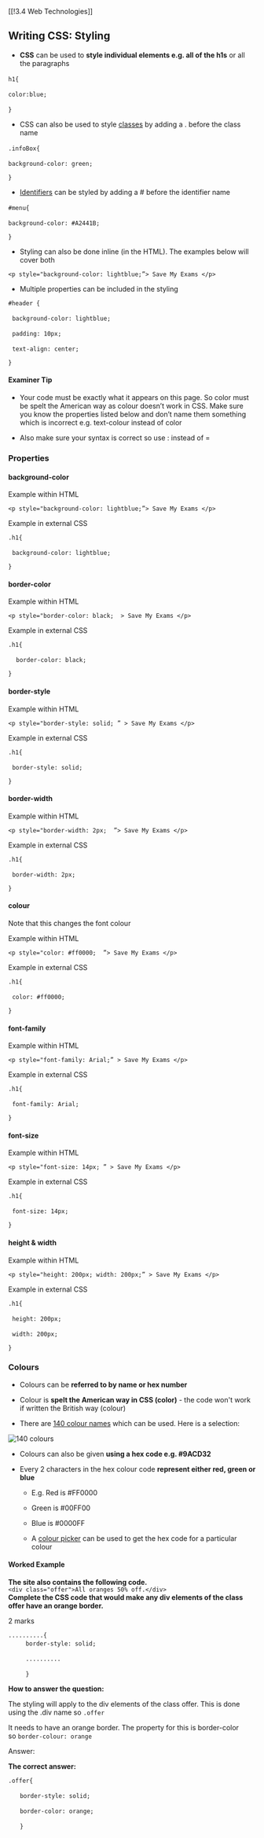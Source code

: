 [[!3.4 Web Technologies]]

## Writing CSS: Styling

- **CSS** can be used to **style individual elements e.g. all of the h1s** or all the paragraphs
    

`h1{` 

`color:blue;` 

`}` 

- CSS can also be used to style [classes](https://www.savemyexams.com/a-level/computer-science/ocr/17/revision-notes/3-exchanging-data/3-4-web-technologies/writing-css/#:~:text=Classes%20%26%20Identifiers-,Classes,-In%20CSS%2C%20a) by adding a . before the class name
    

`.infoBox{` 

`background-color: green;` 

`}`

- [Identifiers](https://www.savemyexams.com/a-level/computer-science/ocr/17/revision-notes/3-exchanging-data/3-4-web-technologies/writing-css/#:~:text=across%20the%20webpage-,Identifiers,-An%20identifier%2C%20also) can be styled by adding a # before the identifier name
    

`#menu{` 

`background-color: #A2441B;` 

`}`

- Styling can also be done inline (in the HTML). The examples below will cover both
    

`<p style="background-color: lightblue;”> Save My Exams </p>`

- Multiple properties can be included in the styling
    

`#header {`

  `background-color: lightblue;`

  `padding: 10px;`

  `text-align: center;`

`}`

#### Examiner Tip

- Your code must be exactly what it appears on this page. So color must be spelt the American way as colour doesn’t work in CSS. Make sure you know the properties listed below and don’t name them something which is incorrect e.g. text-colour instead of color
    
- Also make sure your syntax is correct so use : instead of =
    

### Properties

#### background-color 

Example within HTML

`<p style="background-color: lightblue;”> Save My Exams </p>`

Example in external CSS

`.h1{`

  `background-color: lightblue;`

`}`

#### border-color

Example within HTML

`<p style="border-color: black;  > Save My Exams </p>`

Example in external CSS

`.h1{`

    `border-color: black;`

`}`

#### border-style 

Example within HTML

`<p style="border-style: solid; ” > Save My Exams </p>`

Example in external CSS

`.h1{`

  `border-style: solid;`

`}`

#### border-width 

Example within HTML

`<p style="border-width: 2px;  ”> Save My Exams </p>`

Example in external CSS

`.h1{`

  `border-width: 2px;`

`}`

#### colour

Note that this changes the font colour

Example within HTML

`<p style="color: #ff0000;  ”> Save My Exams </p>`

Example in external CSS

`.h1{`

  `color: #ff0000;`

`}`

#### font-family 

Example within HTML

`<p style="font-family: Arial;” > Save My Exams </p>`

Example in external CSS

`.h1{`

  `font-family: Arial;`

`}`

#### font-size 

Example within HTML

`<p style="font-size: 14px; ” > Save My Exams </p>`

Example in external CSS

`.h1{`

  `font-size: 14px;`

`}`

#### height & width

Example within HTML

`<p style="height: 200px; width: 200px;” > Save My Exams </p>`

Example in external CSS

`.h1{`

  `height: 200px;`

  `width: 200px;`

`}`

### Colours

- Colours can be **referred to by name or hex number**
    
- Colour is **spelt the American way in CSS (color)** - the code won't work if written the British way (colour)
    
- There are [140 colour names](https://www.w3schools.com/colors/colors_hex.asp) which can be used. Here is a selection:
    

![140 colours](https://cdn.savemyexams.com/cdn-cgi/image/f=auto,width=3840/https://cdn.savemyexams.com/uploads/2024/04/screenshot-2024-04-01-at-8-42-46-pm.png)

- Colours can also be given **using a hex code e.g. #9ACD32**
    
- Every 2 characters in the hex colour code **represent either red, green or blue**
    
    - E.g. Red is #FF0000
        
    - Green is #00FF00
        
    - Blue is #0000FF
        
    - A [colour picker](https://g.co/kgs/atvbRY) can be used to get the hex code for a particular colour
        

#### Worked Example

**The site also contains the following code.**  
`<div class="offer">All oranges 50% off.</div>`  
**Complete the CSS code that would make any div elements of the class offer have an orange border.**

2 marks

`..........{`  
         `border-style: solid;`

         `..........`

         `}`

**How to answer the question:**

The styling will apply to the div elements of the class offer. This is done using the .div name so `.offer`

It needs to have an orange border. The property for this is border-color so `border-colour: orange`

Answer:

**The correct answer:**

`.offer{`

      `border-style: solid;`

      `border-color: orange;`

      `}`